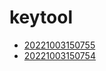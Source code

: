 # keytool
- [20221003150755](/zet/20221003150755/README.md)
- [20221003150754](/zet/20221003150754/README.md)


